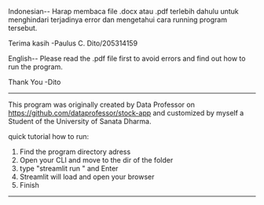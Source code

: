 
Indonesian--
Harap membaca file .docx atau .pdf terlebih dahulu
untuk menghindari terjadinya error dan mengetahui
cara running program tersebut.

Terima kasih
-Paulus C. Dito/205314159

English--
Please read the .pdf file first
to avoid errors and find out how to run the program.

Thank You
-Dito

---
This program was originally created by Data Professor
on https://github.com/dataprofessor/stock-app and
customized by myself a Student of the University of
Sanata Dharma.

quick tutorial how to run:
1. Find the program directory adress
2. Open your CLI and move to the dir of the folder
3. type "streamlit run <programname>" and Enter
4. Streamlit will load and open your browser
5. Finish
---
